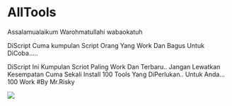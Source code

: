 # AllTools
Assalamualaikum Warohmatullahi wabaokatuh




DiScript Cuma kumpulan Script Orang Yang Work Dan Bagus Untuk DiCoba.....

DiScript Ini Kumpulan Scriot Paling Work Dan Terbaru.. Jangan Lewatkan Kesempatan Cuma Sekali Install 100 Tools Yang DiPerlukan.. Untuk Anda... 100 Work
#By Mr.Risky








<img src="https://github.com/Dumai-991/AllTools/blob/main/Screenshot_2021-03-26-10-21-17-00.jpg" />
